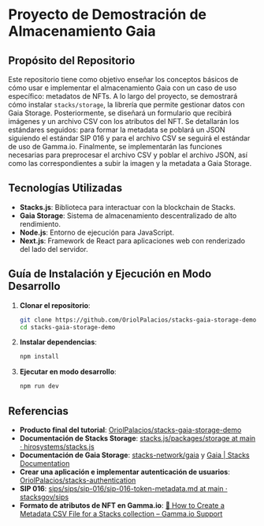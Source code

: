 # Proyecto de Demostración de Almacenamiento Gaia

## Propósito del Repositorio

Este repositorio tiene como objetivo enseñar los conceptos básicos de cómo usar e implementar el almacenamiento Gaia con un caso de uso específico: metadatos de NFTs. A lo largo del proyecto, se demostrará cómo instalar `stacks/storage`, la librería que permite gestionar datos con Gaia Storage. Posteriormente, se diseñará un formulario que recibirá imágenes y un archivo CSV con los atributos del NFT. Se detallarán los estándares seguidos: para formar la metadata se poblará un JSON siguiendo el estándar SIP 016 y para el archivo CSV se seguirá el estándar de uso de Gamma.io. Finalmente, se implementarán las funciones necesarias para preprocesar el archivo CSV y poblar el archivo JSON, así como las correspondientes a subir la imagen y la metadata a Gaia Storage.

## Tecnologías Utilizadas

- **Stacks.js**: Biblioteca para interactuar con la blockchain de Stacks.
- **Gaia Storage**: Sistema de almacenamiento descentralizado de alto rendimiento.
- **Node.js**: Entorno de ejecución para JavaScript.
- **Next.js**: Framework de React para aplicaciones web con renderizado del lado del servidor.

## Guía de Instalación y Ejecución en Modo Desarrollo

1. **Clonar el repositorio**:
    ```bash
    git clone https://github.com/OriolPalacios/stacks-gaia-storage-demo.git
    cd stacks-gaia-storage-demo
    ```

2. **Instalar dependencias**:
    ```bash
    npm install
    ```

3. **Ejecutar en modo desarrollo**:
    ```bash
    npm run dev
    ```

## Referencias

- **Producto final del tutorial**: [OriolPalacios/stacks-gaia-storage-demo](https://github.com/OriolPalacios/stacks-gaia-storage-demo)
- **Documentación de Stacks Storage**: [stacks.js/packages/storage at main · hirosystems/stacks.js](https://github.com/hirosystems/stacks.js/tree/main/packages/storage)
- **Documentación de Gaia Storage**: [stacks-network/gaia](https://github.com/blockstack/gaia) y [Gaia | Stacks Documentation](https://docs.stacks.co/docs/gaia/overview)
- **Crear una aplicación e implementar autenticación de usuarios**: [OriolPalacios/stacks-authentication](https://github.com/OriolPalacios/stacks-authentication)
- **SIP 016**: [sips/sips/sip-016/sip-016-token-metadata.md at main · stacksgov/sips](https://github.com/stacksgov/sips/blob/main/sips/sip-016/sip-016-token-metadata.md)
- **Formato de atributos de NFT en Gamma.io**: [🎥 How to Create a Metadata CSV File for a Stacks collection – Gamma.io Support](https://support.gamma.io/hc/en-us/articles/4412562233363-How-to-Create-a-Metadata-CSV-File-for-a-Stacks-collection)
